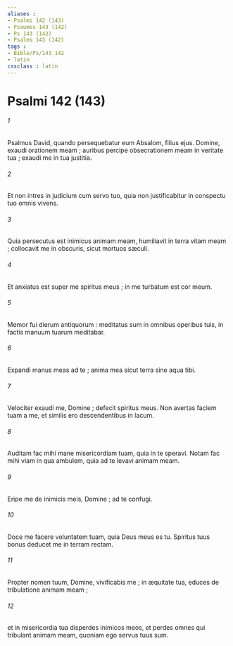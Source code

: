 ```yaml
---
aliases : 
- Psalmi 142 (143)
- Psaumes 143 (142)
- Ps 143 (142)
- Psalms 143 (142)
tags : 
- Bible/Ps/143_142
- latin
cssclass : latin
---
```


# Psalmi 142 (143)

###### 1
Psalmus David, quando persequebatur eum Absalom, filius ejus. Domine, exaudi orationem meam ; auribus percipe obsecrationem meam in veritate tua ; exaudi me in tua justitia.
###### 2
Et non intres in judicium cum servo tuo, quia non justificabitur in conspectu tuo omnis vivens.
###### 3
Quia persecutus est inimicus animam meam, humiliavit in terra vitam meam ; collocavit me in obscuris, sicut mortuos sæculi.
###### 4
Et anxiatus est super me spiritus meus ; in me turbatum est cor meum.
###### 5
Memor fui dierum antiquorum : meditatus sum in omnibus operibus tuis, in factis manuum tuarum meditabar.
###### 6
Expandi manus meas ad te ; anima mea sicut terra sine aqua tibi.
###### 7
Velociter exaudi me, Domine ; defecit spiritus meus. Non avertas faciem tuam a me, et similis ero descendentibus in lacum.
###### 8
Auditam fac mihi mane misericordiam tuam, quia in te speravi. Notam fac mihi viam in qua ambulem, quia ad te levavi animam meam.
###### 9
Eripe me de inimicis meis, Domine ; ad te confugi.
###### 10
Doce me facere voluntatem tuam, quia Deus meus es tu. Spiritus tuus bonus deducet me in terram rectam.
###### 11
Propter nomen tuum, Domine, vivificabis me ; in æquitate tua, educes de tribulatione animam meam ;
###### 12
et in misericordia tua disperdes inimicos meos, et perdes omnes qui tribulant animam meam, quoniam ego servus tuus sum.
